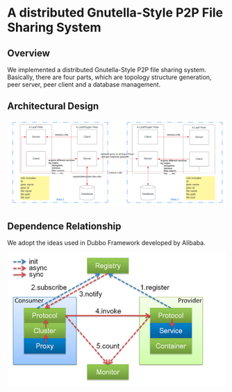 # A distributed Gnutella-Style P2P File Sharing System

## Overview

We implemented a distributed Gnutella-Style P2P file sharing system. Basically, there are four parts, which are topology structure generation, peer server, peer client and a database management. 

## Architectural Design

![Screenshot](p2p.png)

## Dependence Relationship

We adopt the ideas used in Dubbo Framework developed by Alibaba. 

![Screenshot](relation.png)

